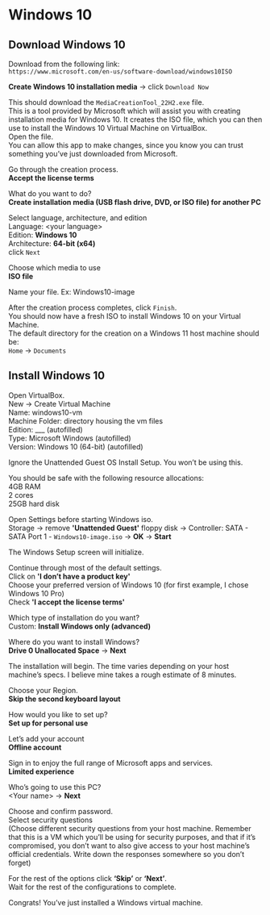 # Windows 10


## Download Windows 10
Download from the following link:<br>
`https://www.microsoft.com/en-us/software-download/windows10ISO`

**Create Windows 10 installation media**  ->  click `Download Now`

This should download the `MediaCreationTool_22H2.exe` file.<br>
This is a tool provided by Microsoft which will assist you with creating installation media for Windows 10.
It creates the ISO file, which you can then use to install the Windows 10 Virtual Machine on VirtualBox.<br>
Open the file.<br>
You can allow this app to make changes, since you know you can trust something you’ve just downloaded from Microsoft.

Go through the creation process.<br>
**Accept the license terms**

What do you want to do?<br>
**Create installation media (USB flash drive, DVD, or ISO file) for another PC**

Select language, architecture, and edition<br>
Language:  \<your language><br>
Edition:  **Windows 10**<br>
Architecture:  **64-bit (x64)**<br>
click `Next`

Choose which media to use<br>
**ISO file**

Name your file.
Ex:  Windows10-image

After the creation process completes, click `Finish`.<br>
You should now have a fresh ISO to install Windows 10 on your Virtual Machine.<br>
The default directory for the creation on a Windows 11 host machine should be:<br>
`Home`  ->  `Documents`


## Install Windows 10
Open VirtualBox.<br>
New  ->  Create Virtual Machine<br>
Name:  windows10-vm<br>
Machine Folder:  directory housing the vm files<br>
Edition:  ___ (autofilled)<br>
Type:  Microsoft Windows (autofilled)<br>
Version:  Windows 10  (64-bit) (autofilled)<br>

Ignore the Unattended Guest OS Install Setup. You won’t be using this.

You should be safe with the following resource allocations:<br>
4GB RAM<br>
2 cores<br>
25GB hard disk<br>

Open Settings before starting Windows iso.<br>
Storage  ->  remove **'Unattended Guest'** floppy disk  ->  Controller: SATA - SATA Port 1  -  `Windows10-image.iso`  ->  **OK**  ->  **Start**

The Windows Setup screen will initialize.

Continue through most of the default settings.<br>
Click on **'I don’t have a product key'**<br>
Choose your preferred version of Windows 10  (for first example, I chose Windows 10 Pro)<br>
Check **'I accept the license terms'**

Which type of installation do you want?<br>
Custom:  **Install Windows only (advanced)**

Where do you want to install Windows?<br>
**Drive 0 Unallocated Space**  ->  **Next**

The installation will begin. The time varies depending on your host machine’s specs. I believe mine takes a rough estimate of 8 minutes.

Choose your Region.<br>
**Skip the second keyboard layout**

How would you like to set up?<br>
**Set up for personal use**

Let’s add your account<br>
**Offline account**

Sign in to enjoy the full range of Microsoft apps and services.<br>
**Limited experience**

Who’s going to use this PC?<br>
\<Your name>  ->  **Next**

Choose and confirm password.<br>
Select security questions<br>
(Choose different security questions from your host machine. Remember that this is a VM which you’ll be using for security purposes, and that if it’s compromised, you don’t want to also give access to your host machine’s official credentials. Write down the responses somewhere so you don’t forget)

For the rest of the options click **‘Skip’** or **‘Next’**.<br>
Wait for the rest of the configurations to complete.

Congrats! You’ve just installed a Windows virtual machine.
